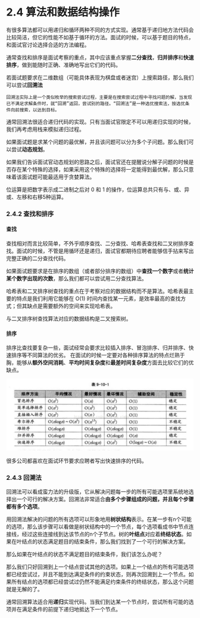 # 2.4 算法和数据结构操作
有很多算法都可以用递归和循环两种不同的方式实现。通常基于递归地方法代码会比较简洁，但它的性能不如基于循环的方法。面试的时候，可以基于题目的特点，和面试官讨论选择合适的方法编程。

通常查找和排序是面试考察的重点，其中应该重点掌握**二分查找**，**归并排序**和**快速排序**，做到能随时正确、准确地写出它们的代码。

若面试题要求在二维数组（可能具体表现为棋盘或者迷宫）上搜索路径，那么我们可以尝试**回溯法**

    回溯法实际上是一个类似枚举的搜索尝试过程，主要是在搜索尝试过程中寻找问题的解，当发现已不满足求解条件时，就“回溯”返回，尝试别的路径。“回溯法”是一种选优搜索法，按选优条件向前搜索，以达到目标。

通常回溯法很适合递归代码的实现。只有当面试官限定不可以用递归实现的时候，我们再考虑用栈来模拟递归过程。

如果面试题是求某个问题的最优解，并且该问题可以分为多个子问题。那么我们可以尝试**动态规划**。

如果我们告诉面试官动态规划的思路之后，面试官还在提醒说分解子问题的时候是否存在某个特殊的选择，如果采用这个特殊的选择将一定能得到最优解，那么只意味着该面试题可能最适用于贪婪算法。

位运算是把数字表示成二进制之后对 0 和 1 的操作，位运算总共只有与、或、异或、左移和右移5种运算。

### 2.4.2 查找和排序
#### 查找
查找相对而言比较简单，不外乎顺序查找、二分查找、哈希表查找和二叉树排序查找。面试的时候，不管是用循环还是递归，面试官都期待应聘者能够信手拈来写出完整正确的二分查找代码。

如果面试题要求是在排序的数组（或者部分排序的数组）中**查找一个数字**或者**统计某个数字出现的次数**，那么我们都可以尝试用二分查找算法。

哈希表和二叉排序树查找的重点在于考察对应的数据结构而不是算法。哈希表最主要的特点是我们利用它能够在 O(1) 时间内查找某一元素，是效率最高的查找方式；但其缺点是需要额外的空间来实现哈希表。

与二叉排序树查找算法对应的数据结构是二叉搜索树。

#### 排序
排序比查找要复杂一些，面试经常会要求比较插入排序、冒泡排序、归并排序、快速排序等不同算法的优劣。
在面试的时候一定要对各种排序算法的特点烂熟于胸，能够从**额外空间消耗**、**平均时间复杂度**和**最差时间复杂度**方面去比较它们的优缺点。

![image](https://github.com/CeciliaPYY/road2beEngineer/raw/master/thorn2offer/images/sort.jpeg)

很多公司都喜欢在面试环节要求应聘者写出快速排序的代码。

### 2.4.3 回溯法
回溯法可以看成蛮力法的升级版，它从解决问题每一步的所有可能选项里系统地选择出一个可行的解决方案。回溯法非常适合**由多个步骤组成的问题，并且每个步骤都有多个选项**。

用回溯法解决的问题的所有选项可以形象地用**树状结构**表示。在某一步有n个可能的选项，那么该步骤可以看做是树状结构中的一个节点，每个选项看成书中节点连接线，经过这些连接线到达该节点的n个子节点。树的**叶结点**对应着**终结状态**。如果在叶结点的状态满足题目的结束条件，那么我们找到了一个可行的解决方案。

那么如果在叶结点的状态不满足题目的结束条件，我们该怎么办呢？

那么我们只好回溯到上一个结点尝试其他的选项。如果上一个结点的所有可能选项都已经尝试过，并且不能到达满足条件的约束状态，则再次回溯到上一个节点。如果所有结点的选项都已经尝试过仍然不能满足约束条件的终结状态，那么这个问题就是无解的了。

通常回溯算法适合用**递归**实现代码。当我们到达某一个节点时，尝试所有可能的选项并在满足条件的前提下递归地抵达下一个节点。